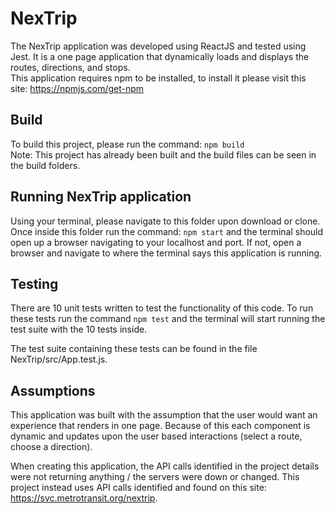 # NexTrip
The NexTrip application was developed using ReactJS and tested using Jest.  It is a one page application that dynamically loads and displays the routes, directions, and stops.
<br/>This application requires npm to be installed, to install it please visit this site: https://npmjs.com/get-npm

## Build
To build this project, please run the command: ```npm build```<br/>Note: This project has already been built and the build files can be seen in the build folders.

## Running NexTrip application
Using your terminal, please navigate to this folder upon download or clone.  Once inside this folder run the command: ```npm start``` and the terminal should open up a browser navigating to your localhost and port.  If not, open a browser and navigate to where the terminal says this application is running.

## Testing
There are 10 unit tests written to test the functionality of this code.  To run these tests run the command ```npm test``` and the terminal will start running the test suite with the 10 tests inside.

The test suite containing these tests can be found in the file NexTrip/src/App.test.js.

## Assumptions
This application was built with the assumption that the user would want an experience that renders in one page.  Because of this each component is dynamic and updates upon the user based interactions (select a route, choose a direction).

When creating this application, the API calls identified in the project details were not returning anything / the servers were down or changed.  This project instead uses API calls identified and found on this site: https://svc.metrotransit.org/nextrip.
